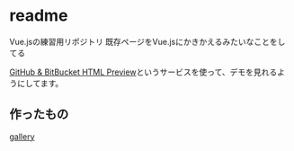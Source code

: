 # readme

Vue.jsの練習用リポジトリ
既存ページをVue.jsにかきかえるみたいなことをしてる


[GitHub & BitBucket HTML Preview](http://htmlpreview.github.io/)というサービスを使って、デモを見れるようにしてます。


## 作ったもの
[gallery](http://htmlpreview.github.io/?https://github.com/nayucolony/Vue-practice/blob/master/gallery/index.html)
